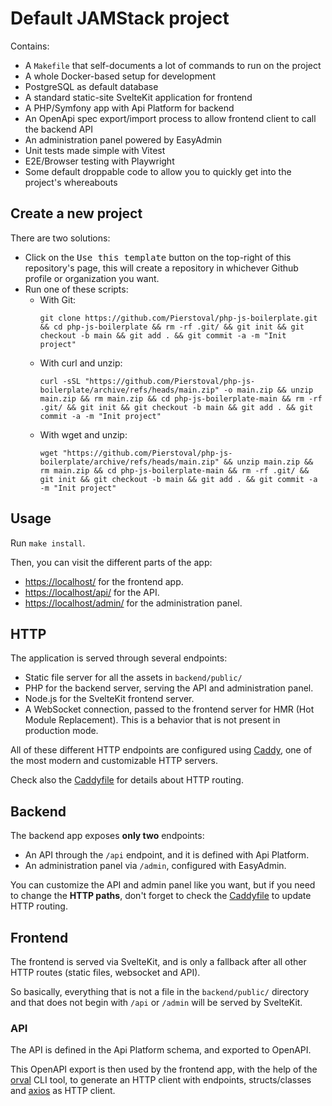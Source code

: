 Default JAMStack project
========================

Contains:

* A `Makefile` that self-documents a lot of commands to run on the project
* A whole Docker-based setup for development
* PostgreSQL as default database
* A standard static-site SvelteKit application for frontend
* A PHP/Symfony app with Api Platform for backend
* An OpenApi spec export/import process to allow frontend client to call the backend API
* An administration panel powered by EasyAdmin
* Unit tests made simple with Vitest
* E2E/Browser testing with Playwright
* Some default droppable code to allow you to quickly get into the project's whereabouts

## Create a new project

There are two solutions:

* Click on the <kbd>Use this template</kbd> button on the top-right of this repository's page, this will create a repository in whichever Github profile or organization you want.
* Run one of these scripts:
  * With Git:
    ```
    git clone https://github.com/Pierstoval/php-js-boilerplate.git && cd php-js-boilerplate && rm -rf .git/ && git init && git checkout -b main && git add . && git commit -a -m "Init project"
    ```
  * With curl and unzip:
    ```
    curl -sSL "https://github.com/Pierstoval/php-js-boilerplate/archive/refs/heads/main.zip" -o main.zip && unzip main.zip && rm main.zip && cd php-js-boilerplate-main && rm -rf .git/ && git init && git checkout -b main && git add . && git commit -a -m "Init project"
    ```
  * With wget and unzip:
    ```
    wget "https://github.com/Pierstoval/php-js-boilerplate/archive/refs/heads/main.zip" && unzip main.zip && rm main.zip && cd php-js-boilerplate-main && rm -rf .git/ && git init && git checkout -b main && git add . && git commit -a -m "Init project"
    ```

## Usage

Run `make install`.

Then, you can visit the different parts of the app:

* [https://localhost/](https://localhost/) for the frontend app.
* [https://localhost/api/](https://localhost/api/) for the API.
* [https://localhost/admin/](https://localhost/admin/) for the administration panel.

## HTTP

The application is served through several endpoints:

* Static file server for all the assets in `backend/public/`
* PHP for the backend server, serving the API and administration panel.
* Node.js for the SvelteKit frontend server.
* A WebSocket connection, passed to the frontend server for HMR (Hot Module Replacement). This is a behavior that is not present in production mode.

All of these different HTTP endpoints are configured using [Caddy](https://caddyserver.com), one of the most modern and customizable HTTP servers.

Check also the [Caddyfile](./docker/php/Caddyfile) for details about HTTP routing.

## Backend

The backend app exposes **only two** endpoints:

* An API through the `/api` endpoint, and it is defined with Api Platform.
* An administration panel via `/admin`, configured with EasyAdmin.

You can customize the API and admin panel like you want, but if you need to change the **HTTP paths**, don't forget to check the [Caddyfile](./docker/php/Caddyfile) to update HTTP routing.

## Frontend

The frontend is served via SvelteKit, and is only a fallback after all other HTTP routes (static files, websocket and API).

So basically, everything that is not a file in the `backend/public/` directory and that does not begin with `/api` or `/admin` will be served by SvelteKit.

### API

The API is defined in the Api Platform schema, and exported to OpenAPI.

This OpenAPI export is then used by the frontend app, with the help of the [orval](https://orval.dev/) CLI tool, to generate an HTTP client with endpoints, structs/classes and [axios](https://axios-http.com) as HTTP client.
